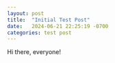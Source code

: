 ```yaml
---
layout: post
title:  "Initial Test Post"
date:   2024-06-21 22:25:19 -0700
categories: test post
---
```

Hi there, everyone!
